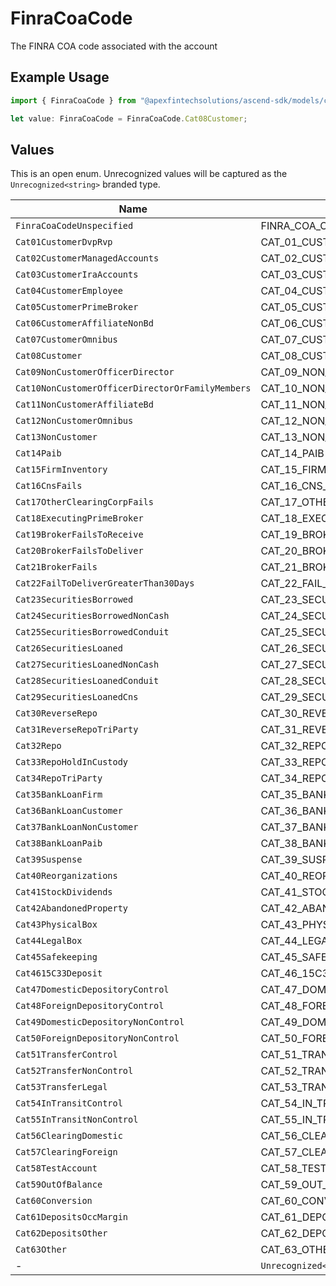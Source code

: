 # FinraCoaCode

The FINRA COA code associated with the account

## Example Usage

```typescript
import { FinraCoaCode } from "@apexfintechsolutions/ascend-sdk/models/components";

let value: FinraCoaCode = FinraCoaCode.Cat08Customer;
```

## Values

This is an open enum. Unrecognized values will be captured as the `Unrecognized<string>` branded type.

| Name                                                   | Value                                                  |
| ------------------------------------------------------ | ------------------------------------------------------ |
| `FinraCoaCodeUnspecified`                              | FINRA_COA_CODE_UNSPECIFIED                             |
| `Cat01CustomerDvpRvp`                                  | CAT_01_CUSTOMER_DVP_RVP                                |
| `Cat02CustomerManagedAccounts`                         | CAT_02_CUSTOMER_MANAGED_ACCOUNTS                       |
| `Cat03CustomerIraAccounts`                             | CAT_03_CUSTOMER_IRA_ACCOUNTS                           |
| `Cat04CustomerEmployee`                                | CAT_04_CUSTOMER_EMPLOYEE                               |
| `Cat05CustomerPrimeBroker`                             | CAT_05_CUSTOMER_PRIME_BROKER                           |
| `Cat06CustomerAffiliateNonBd`                          | CAT_06_CUSTOMER_AFFILIATE_NON_BD                       |
| `Cat07CustomerOmnibus`                                 | CAT_07_CUSTOMER_OMNIBUS                                |
| `Cat08Customer`                                        | CAT_08_CUSTOMER                                        |
| `Cat09NonCustomerOfficerDirector`                      | CAT_09_NON_CUSTOMER_OFFICER_DIRECTOR                   |
| `Cat10NonCustomerOfficerDirectorOrFamilyMembers`       | CAT_10_NON_CUSTOMER_OFFICER_DIRECTOR_OR_FAMILY_MEMBERS |
| `Cat11NonCustomerAffiliateBd`                          | CAT_11_NON_CUSTOMER_AFFILIATE_BD                       |
| `Cat12NonCustomerOmnibus`                              | CAT_12_NON_CUSTOMER_OMNIBUS                            |
| `Cat13NonCustomer`                                     | CAT_13_NON_CUSTOMER                                    |
| `Cat14Paib`                                            | CAT_14_PAIB                                            |
| `Cat15FirmInventory`                                   | CAT_15_FIRM_INVENTORY                                  |
| `Cat16CnsFails`                                        | CAT_16_CNS_FAILS                                       |
| `Cat17OtherClearingCorpFails`                          | CAT_17_OTHER_CLEARING_CORP_FAILS                       |
| `Cat18ExecutingPrimeBroker`                            | CAT_18_EXECUTING_PRIME_BROKER                          |
| `Cat19BrokerFailsToReceive`                            | CAT_19_BROKER_FAILS_TO_RECEIVE                         |
| `Cat20BrokerFailsToDeliver`                            | CAT_20_BROKER_FAILS_TO_DELIVER                         |
| `Cat21BrokerFails`                                     | CAT_21_BROKER_FAILS                                    |
| `Cat22FailToDeliverGreaterThan30Days`                  | CAT_22_FAIL_TO_DELIVER_GREATER_THAN_30_DAYS            |
| `Cat23SecuritiesBorrowed`                              | CAT_23_SECURITIES_BORROWED                             |
| `Cat24SecuritiesBorrowedNonCash`                       | CAT_24_SECURITIES_BORROWED_NON_CASH                    |
| `Cat25SecuritiesBorrowedConduit`                       | CAT_25_SECURITIES_BORROWED_CONDUIT                     |
| `Cat26SecuritiesLoaned`                                | CAT_26_SECURITIES_LOANED                               |
| `Cat27SecuritiesLoanedNonCash`                         | CAT_27_SECURITIES_LOANED_NON_CASH                      |
| `Cat28SecuritiesLoanedConduit`                         | CAT_28_SECURITIES_LOANED_CONDUIT                       |
| `Cat29SecuritiesLoanedCns`                             | CAT_29_SECURITIES_LOANED_CNS                           |
| `Cat30ReverseRepo`                                     | CAT_30_REVERSE_REPO                                    |
| `Cat31ReverseRepoTriParty`                             | CAT_31_REVERSE_REPO_TRI_PARTY                          |
| `Cat32Repo`                                            | CAT_32_REPO                                            |
| `Cat33RepoHoldInCustody`                               | CAT_33_REPO_HOLD_IN_CUSTODY                            |
| `Cat34RepoTriParty`                                    | CAT_34_REPO_TRI_PARTY                                  |
| `Cat35BankLoanFirm`                                    | CAT_35_BANK_LOAN_FIRM                                  |
| `Cat36BankLoanCustomer`                                | CAT_36_BANK_LOAN_CUSTOMER                              |
| `Cat37BankLoanNonCustomer`                             | CAT_37_BANK_LOAN_NON_CUSTOMER                          |
| `Cat38BankLoanPaib`                                    | CAT_38_BANK_LOAN_PAIB                                  |
| `Cat39Suspense`                                        | CAT_39_SUSPENSE                                        |
| `Cat40Reorganizations`                                 | CAT_40_REORGANIZATIONS                                 |
| `Cat41StockDividends`                                  | CAT_41_STOCK_DIVIDENDS                                 |
| `Cat42AbandonedProperty`                               | CAT_42_ABANDONED_PROPERTY                              |
| `Cat43PhysicalBox`                                     | CAT_43_PHYSICAL_BOX                                    |
| `Cat44LegalBox`                                        | CAT_44_LEGAL_BOX                                       |
| `Cat45Safekeeping`                                     | CAT_45_SAFEKEEPING                                     |
| `Cat4615C33Deposit`                                    | CAT_46_15C3_3_DEPOSIT                                  |
| `Cat47DomesticDepositoryControl`                       | CAT_47_DOMESTIC_DEPOSITORY_CONTROL                     |
| `Cat48ForeignDepositoryControl`                        | CAT_48_FOREIGN_DEPOSITORY_CONTROL                      |
| `Cat49DomesticDepositoryNonControl`                    | CAT_49_DOMESTIC_DEPOSITORY_NON_CONTROL                 |
| `Cat50ForeignDepositoryNonControl`                     | CAT_50_FOREIGN_DEPOSITORY_NON_CONTROL                  |
| `Cat51TransferControl`                                 | CAT_51_TRANSFER_CONTROL                                |
| `Cat52TransferNonControl`                              | CAT_52_TRANSFER_NON_CONTROL                            |
| `Cat53TransferLegal`                                   | CAT_53_TRANSFER_LEGAL                                  |
| `Cat54InTransitControl`                                | CAT_54_IN_TRANSIT_CONTROL                              |
| `Cat55InTransitNonControl`                             | CAT_55_IN_TRANSIT_NON_CONTROL                          |
| `Cat56ClearingDomestic`                                | CAT_56_CLEARING_DOMESTIC                               |
| `Cat57ClearingForeign`                                 | CAT_57_CLEARING_FOREIGN                                |
| `Cat58TestAccount`                                     | CAT_58_TEST_ACCOUNT                                    |
| `Cat59OutOfBalance`                                    | CAT_59_OUT_OF_BALANCE                                  |
| `Cat60Conversion`                                      | CAT_60_CONVERSION                                      |
| `Cat61DepositsOccMargin`                               | CAT_61_DEPOSITS_OCC_MARGIN                             |
| `Cat62DepositsOther`                                   | CAT_62_DEPOSITS_OTHER                                  |
| `Cat63Other`                                           | CAT_63_OTHER                                           |
| -                                                      | `Unrecognized<string>`                                 |